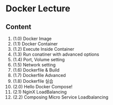 # Docker Lecture

## Content

1. (1.0) Docker Image
2. (1.1) Docker Container
3. (1.2) Execute Inside Container
4. (1.3) Run conatiner with advanced options
5. (1.4) Port, Volume setting
6. (1.5) Network setting
7. (1.6) Dockerfile & Build
8. (1.7) Dockerfile Advanced
9. (1.8) Dockerfile 실습
10. (2.0) Hello Docker Compose!
11. (2.1) NginX LoadBalancing
12. (2.2) Composing Micro Service Loadbalancing

